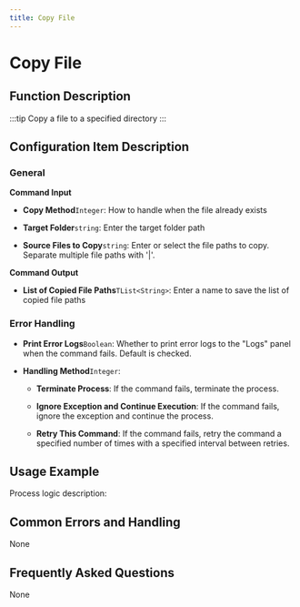 ```yaml
---
title: Copy File
---
```


# Copy File

## Function Description

:::tip 
Copy a file to a specified directory
:::

## Configuration Item Description

### General

**Command Input**

- **Copy Method**`Integer`: How to handle when the file already exists

- **Target Folder**`string`: Enter the target folder path

- **Source Files to Copy**`string`: Enter or select the file paths to copy. Separate multiple file paths with '|'.


**Command Output**

- **List of Copied File Paths**`TList<String>`: Enter a name to save the list of copied file paths


### Error Handling

- **Print Error Logs**`Boolean`: Whether to print error logs to the "Logs" panel when the command fails. Default is checked. 

- **Handling Method**`Integer`:

    - **Terminate Process**: If the command fails, terminate the process.

    - **Ignore Exception and Continue Execution**: If the command fails, ignore the exception and continue the process.

    - **Retry This Command**: If the command fails, retry the command a specified number of times with a specified interval between retries.

## Usage Example

Process logic description:

## Common Errors and Handling

None

## Frequently Asked Questions

None

